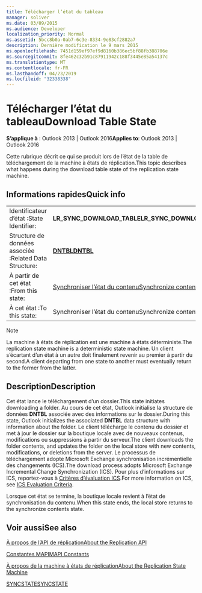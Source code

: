 ```yaml
---
title: Télécharger l’état du tableau
manager: soliver
ms.date: 03/09/2015
ms.audience: Developer
localization_priority: Normal
ms.assetid: 5bcc8b0a-0ab7-6c3e-8334-9e83cf2882a7
description: Dernière modification le 9 mars 2015
ms.openlocfilehash: 7451d159ef97ef9d8160b386ec5bf88fb388706e
ms.sourcegitcommit: 8fe462c32b91c87911942c188f3445e85a54137c
ms.translationtype: MT
ms.contentlocale: fr-FR
ms.lasthandoff: 04/23/2019
ms.locfileid: "32338338"
---
```

# <a name="download-table-state"></a><span data-ttu-id="b80d1-103">Télécharger l’état du tableau</span><span class="sxs-lookup"><span data-stu-id="b80d1-103">Download Table State</span></span>

  
  
<span data-ttu-id="b80d1-104">**S’applique à** : Outlook 2013 | Outlook 2016</span><span class="sxs-lookup"><span data-stu-id="b80d1-104">**Applies to**: Outlook 2013 | Outlook 2016</span></span> 
  
 <span data-ttu-id="b80d1-105">Cette rubrique décrit ce qui se produit lors de l’état de la table de téléchargement de la machine à états de réplication.</span><span class="sxs-lookup"><span data-stu-id="b80d1-105">This topic describes what happens during the download table state of the replication state machine.</span></span> 
  
## <a name="quick-info"></a><span data-ttu-id="b80d1-106">Informations rapides</span><span class="sxs-lookup"><span data-stu-id="b80d1-106">Quick info</span></span>

|||
|:-----|:-----|
|<span data-ttu-id="b80d1-107">Identificateur d’état :</span><span class="sxs-lookup"><span data-stu-id="b80d1-107">State Identifier:</span></span>  <br/> |<span data-ttu-id="b80d1-108">**LR_SYNC_DOWNLOAD_TABLE**</span><span class="sxs-lookup"><span data-stu-id="b80d1-108">**LR_SYNC_DOWNLOAD_TABLE**</span></span> <br/> |
|<span data-ttu-id="b80d1-109">Structure de données associée :</span><span class="sxs-lookup"><span data-stu-id="b80d1-109">Related Data Structure:</span></span>  <br/> |<span data-ttu-id="b80d1-110">**[DNTBL](dntbl.md)**</span><span class="sxs-lookup"><span data-stu-id="b80d1-110">**[DNTBL](dntbl.md)**</span></span> <br/> |
|<span data-ttu-id="b80d1-111">À partir de cet état :</span><span class="sxs-lookup"><span data-stu-id="b80d1-111">From this state:</span></span>  <br/> |[<span data-ttu-id="b80d1-112">Synchroniser l’état du contenu</span><span class="sxs-lookup"><span data-stu-id="b80d1-112">Synchronize contents state</span></span>](synchronize-contents-state.md) <br/> |
|<span data-ttu-id="b80d1-113">À cet état :</span><span class="sxs-lookup"><span data-stu-id="b80d1-113">To this state:</span></span>  <br/> |<span data-ttu-id="b80d1-114">Synchroniser l’état du contenu</span><span class="sxs-lookup"><span data-stu-id="b80d1-114">Synchronize contents state</span></span>  <br/> |
   
> [!NOTE]
> <span data-ttu-id="b80d1-115">La machine à états de réplication est une machine à états déterministe.</span><span class="sxs-lookup"><span data-stu-id="b80d1-115">The replication state machine is a deterministic state machine.</span></span> <span data-ttu-id="b80d1-116">Un client s’écartant d’un état à un autre doit finalement revenir au premier à partir du second.</span><span class="sxs-lookup"><span data-stu-id="b80d1-116">A client departing from one state to another must eventually return to the former from the latter.</span></span> 
  
## <a name="description"></a><span data-ttu-id="b80d1-117">Description</span><span class="sxs-lookup"><span data-stu-id="b80d1-117">Description</span></span>

<span data-ttu-id="b80d1-118">Cet état lance le téléchargement d’un dossier.</span><span class="sxs-lookup"><span data-stu-id="b80d1-118">This state initiates downloading a folder.</span></span> <span data-ttu-id="b80d1-119">Au cours de cet état, Outlook initialise la structure de données **DNTBL** associée avec des informations sur le dossier.</span><span class="sxs-lookup"><span data-stu-id="b80d1-119">During this state, Outlook initializes the associated **DNTBL** data structure with information about the folder.</span></span> <span data-ttu-id="b80d1-120">Le client télécharge le contenu du dossier et met à jour le dossier sur la boutique locale avec de nouveaux contenus, modifications ou suppressions à partir du serveur.</span><span class="sxs-lookup"><span data-stu-id="b80d1-120">The client downloads the folder contents, and updates the folder on the local store with new contents, modifications, or deletions from the server.</span></span> <span data-ttu-id="b80d1-121">Le processus de téléchargement adopte Microsoft Exchange synchronisation incrémentielle des changements (ICS).</span><span class="sxs-lookup"><span data-stu-id="b80d1-121">The download process adopts Microsoft Exchange Incremental Change Synchronization (ICS).</span></span> <span data-ttu-id="b80d1-122">Pour plus d’informations sur ICS, reportez-vous à [Critères d’évaluation ICS](https://msdn.microsoft.com/library/aa579252%28EXCHG.80%29.aspx).</span><span class="sxs-lookup"><span data-stu-id="b80d1-122">For more information on ICS, see [ICS Evaluation Criteria](https://msdn.microsoft.com/library/aa579252%28EXCHG.80%29.aspx).</span></span>
  
<span data-ttu-id="b80d1-123">Lorsque cet état se termine, la boutique locale revient à l’état de synchronisation du contenu.</span><span class="sxs-lookup"><span data-stu-id="b80d1-123">When this state ends, the local store returns to the synchronize contents state.</span></span>
  
## <a name="see-also"></a><span data-ttu-id="b80d1-124">Voir aussi</span><span class="sxs-lookup"><span data-stu-id="b80d1-124">See also</span></span>



[<span data-ttu-id="b80d1-125">À propos de l’API de réplication</span><span class="sxs-lookup"><span data-stu-id="b80d1-125">About the Replication API</span></span>](about-the-replication-api.md)
  
[<span data-ttu-id="b80d1-126">Constantes MAPI</span><span class="sxs-lookup"><span data-stu-id="b80d1-126">MAPI Constants</span></span>](mapi-constants.md)
  
[<span data-ttu-id="b80d1-127">À propos de la machine à états de réplication</span><span class="sxs-lookup"><span data-stu-id="b80d1-127">About the Replication State Machine</span></span>](about-the-replication-state-machine.md)
  
[<span data-ttu-id="b80d1-128">SYNCSTATE</span><span class="sxs-lookup"><span data-stu-id="b80d1-128">SYNCSTATE</span></span>](syncstate.md)

